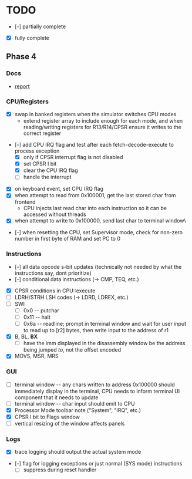 # TODO

- [-] partially complete
- [x] fully complete

## Phase 4

### Docs

- [report](https://protect.bju.edu/cps/courses/armsim-project/exec2/report.html)

### CPU/Registers

- [x] swap in banked registers when the simulator switches CPU modes
  - extend register array to include enough for each mode, and when reading/writing registers for R13/R14/CPSR ensure it writes to the correct register
- [-] add CPU IRQ flag and test after each fetch-decode-execute to process exception
  - [x] only if CPSR interrupt flag is not disabled
  - [x] set CPSR I bit
  - [x] clear the CPU IRQ flag
  - [ ] handle the interrupt
- [x] on keyboard event, set CPU IRQ flag
- [x] when attempt to read from 0x100001, get the last stored char from frontend
  - CPU injects last read char into each instruction so it can be accessed without threads
- [x] when attempt to write to 0x100000, send last char to terminal window\
- [-] when resetting the CPU, set Supervisor mode, check for non-zero number in first byte of RAM and set PC to 0

### Instructions  

- [-] all data opcode s-bit updates (technically not needed by what the instructions say, dont prioritize)
- [-] conditional data instructions (-> CMP, TEQ, etc.)
- [x] CPSR conditions in CPU::execute
- [ ] LDRH/STRH LSH codes (-> LDRD, LDREX, etc.)
- [ ] SWI
  - [ ] 0x0  -- putchar
  - [ ] 0x11 -- halt
  - [ ] 0x6a -- readline; prompt in terminal window and wait for user input to read up to [r2] bytes, then write input to the address of r1
- [x] B, BL, **BX**
  - [ ] have the imm displayed in the disassembly window be the address being jumped *to*, not the offset encoded
- [x] MOVS, MSR, MRS

### GUI

- [ ] terminal window -- any chars written to address 0x100000 should immediately display in the terminal, CPU needs to inform terminal UI component that it needs to update
- [ ] terminal window -- char input should emit to CPU
- [x] Processor Mode toolbar note ("System", "IRQ", etc.)
- [x] CPSR I bit to Flags window
- [ ] vertical resizing of the window affects panels

### Logs

- [x] trace logging should output the actual system mode
- [-] flag for logging exceptions or just normal (SYS mode) instructions
  - [ ] suppress during reset handler